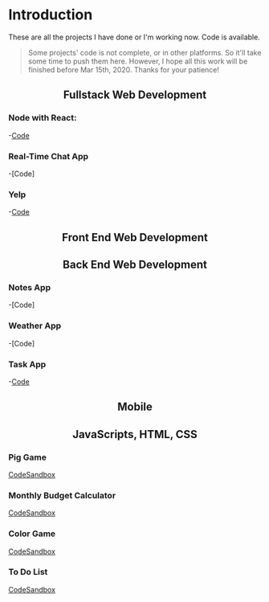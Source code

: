 # Introduction

These are all the projects I have done or I'm working now. Code is available.

> Some projects' code is not complete, or in other platforms. So it'll take some time to push them here. However, I hope all this work will be finished before Mar 15th, 2020. Thanks for your patience!

<div align="center">

## Fullstack Web Development

</div>

### Node with React: 
-[Code](https://github.com/YiranSunn/emailFeedback)

### Real-Time Chat App
-[Code]

### Yelp
-[Code](https://github.com/YiranSunn/Yelpwebdev)





<div align="center">

## Front End Web Development

</div>



<div align="center">

## Back End Web Development

</div>

### Notes App
-[Code]

### Weather App
-[Code]

### Task App
-[Code](https://github.com/YiranSunn/Task-App)





<div align="center">

## Mobile

</div>



<div align="center">

## JavaScripts, HTML, CSS

</div>

### Pig Game

[CodeSandbox](https://codesandbox.io/s/project-pig-game-2ekg7)

### Monthly Budget Calculator

[CodeSandbox](https://codesandbox.io/s/project-monthly-budget-calculator-26f32)

### Color Game

[CodeSandbox](https://codesandbox.io/s/project-color-game-wesq0)

### To Do List

[CodeSandbox](https://codesandbox.io/s/project-to-do-list-r751r)
